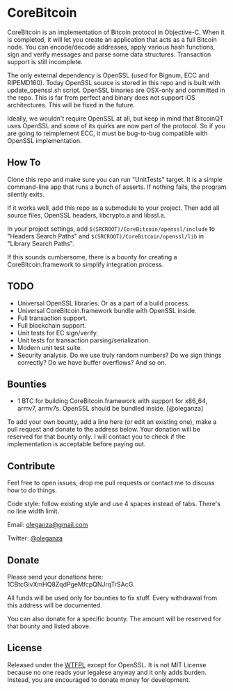 
CoreBitcoin
===========

CoreBitcoin is an implementation of Bitcoin protocol in Objective-C. When it is completed, it will let you create an application that acts as a full Bitcoin node. You can encode/decode addresses, apply various hash functions, sign and verify messages and parse some data structures. Transaction support is still incomplete.

The only external dependency is OpenSSL (used for Bignum, ECC and RIPEMD160). Today OpenSSL source is stored in this repo and is built with update_openssl.sh script. OpenSSL binaries are OSX-only and committed in the repo. This is far from perfect and binary does not support iOS architectures. This will be fixed in the future.

Ideally, we wouldn't require OpenSSL at all, but keep in mind that BitcoinQT uses OpenSSL and some of its quirks are now part of the protocol. So if you are going to reimplement ECC, it must be bug-to-bug compatible with OpenSSL implementation.

How To
------

Clone this repo and make sure you can run "UnitTests" target. It is a simple command-line app that runs a bunch of asserts. If nothing fails, the program silently exits.

If it works well, add this repo as a submodule to your project. Then add all source files, OpenSSL headers, libcrypto.a and libssl.a. 

In your project settings, add `$(SRCROOT)/CoreBitcoin/openssl/include` to "Headers Search Paths" and `$(SRCROOT)/CoreBitcoin/openssl/lib` in "Library Search Paths".

If this sounds cumbersome, there is a bounty for creating a CoreBitcoin.framework to simplify integration process.


TODO
----

- Universal OpenSSL libraries. Or as a part of a build process.
- Universal CoreBitcoin.framework bundle with OpenSSL inside.
- Full transaction support.
- Full blockchain support.
- Unit tests for EC sign/verify.
- Unit tests for transaction parsing/serialization.
- Modern unit test suite.
- Security analysis. Do we use truly random numbers? Do we sign things correctly? Do we have buffer overflows? And so on.


Bounties
--------

- 1 BTC for building CoreBitcoin.framework with support for x86_64, armv7, armv7s. OpenSSL should be bundled inside. [@oleganza]

To add your own bounty, add a line here (or edit an existing one), make a pull request and donate to the address below. Your donation will be reserved for that bounty only. I will contact you to check if the implementation is acceptable before paying out.


Contribute
----------

Feel free to open issues, drop me pull requests or contact me to discuss how to do things.

Code style: follow existing style and use 4 spaces instead of tabs. There's no line width limit.

Email: [oleganza@gmail.com](mailto:oleganza@gmail.com)

Twitter: [@oleganza](http://twitter.com/oleganza)


Donate
------

Please send your donations here: 1CBtcGivXmHQ8ZqdPgeMfcpQNJrqTrSAcG.

All funds will be used only for bounties to fix stuff. Every withdrawal from this address will be documented.

You can also donate for a specific bounty. The amount will be reserved for that bounty and listed above.


License
-------

Released under the [WTFPL](http://www.wtfpl.net) except for OpenSSL. It is not MIT License because no one reads your legalese anyway and it only adds burden. Instead, you are encouraged to donate money for development.

